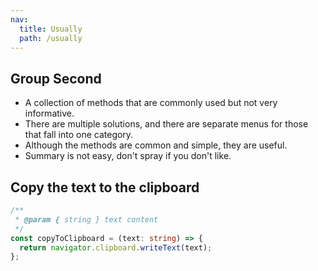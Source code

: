 ```yaml
---
nav:
  title: Usually
  path: /usually
---
```


## Group Second

- A collection of methods that are commonly used but not very informative.
- There are multiple solutions, and there are separate menus for those that fall into one category.
- Although the methods are common and simple, they are useful.
- Summary is not easy, don't spray if you don't like.

## Copy the text to the clipboard

```ts
/**
 * @param { string } text content
 */
const copyToClipboard = (text: string) => {
  return navigator.clipboard.writeText(text);
};
```
